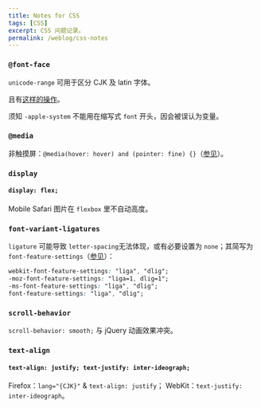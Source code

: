```yaml
---
title: Notes for CSS
tags: [CSS]
excerpt: CSS 问题记录。
permalink: /weblog/css-notes
---
```


<!-- more -->

### `@font-face`

`unicode-range` 可用于区分 CJK 及 latin 字体。

且有[这样的操作](https://github.com/jonathantneal/system-font-css/blob/gh-pages/system-font.css)。

须知 `-apple-system` 不能用在缩写式 `font` 开头，因会被误认为变量。

### `@media`

非触摸屏：`@media(hover: hover) and (pointer: fine) {}`（[参见](https://hover-pointer-media-query.glitch.me/ "Test your media queries")）。

### `display`

#### `display: flex;`

Mobile Safari 图片在 `flexbox` 里不自动高度。

### `font-variant-ligatures`

`ligature` 可能导致 `letter-spacing`无法体现，或有必要设置为 `none`；其简写为 `font-feature-settings`（[参见](https://stackoverflow.com/questions/55097925/ "Problems with using google fonts in iphone")）：

``` css
webkit-font-feature-settings: "liga", "dlig";
-moz-font-feature-settings: "liga=1, dlig=1";
-ms-font-feature-settings: "liga", "dlig";
font-feature-settings: "liga", "dlig";
```

### `scroll-behavior`

`scroll-behavior: smooth;` 与 jQuery 动画效果冲突。

### `text-align`

#### `text-align: justify; text-justify: inter-ideograph;`

Firefox：`lang="{CJK}"` & `text-align: justify`；
WebKit：`text-justify: inter-ideograph`。
